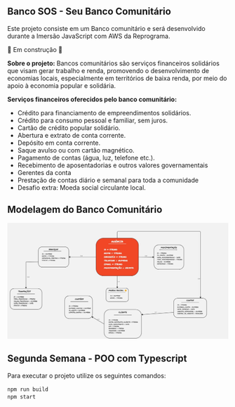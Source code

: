 ## Banco SOS - Seu Banco Comunitário


Este projeto consiste em um Banco comunitário e será desenvolvido durante a Imersão JavaScript com AWS da Reprograma.


🚧 Em construção 🚧


**Sobre o projeto:**
Bancos comunitários são serviços financeiros solidários que visam gerar trabalho e renda, promovendo o desenvolvimento de economias locais, especialmente em territórios de baixa renda, por meio do apoio à economia popular e solidária.




**Serviços financeiros oferecidos pelo banco comunitário:**
-  Crédito para financiamento de empreendimentos solidários.
- Crédito para consumo pessoal e familiar, sem juros.
- Cartão de crédito popular solidário.
- Abertura e extrato de conta corrente.
- Depósito em conta corrente.
- Saque avulso ou com cartão magnético.
- Pagamento de contas (água, luz, telefone etc.).
- Recebimento de aposentadorias e outros valores governamentais
- Gerentes da conta
- Prestação de contas diário e semanal para toda a comunidade
- Desafio extra: Moeda social circulante local.


**Modelagem do Banco Comunitário**
-
<img src="./modelagem-db/modelagem-db.jpg">


**Segunda Semana - POO com Typescript**
-


Para executar o projeto utilize os seguintes comandos:


```bash
npm run build
npm start
```


